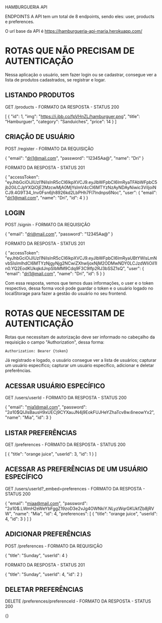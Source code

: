 HAMBURGUERIA API


ENDPOINTS
A API tem um total de 8 endpoints, sendo eles: user, products e preferences.

O url base da API é https://hamburgueria-api-maria.herokuapp.com/


# ROTAS QUE NÃO PRECISAM DE AUTENTICAÇÃO #

Nessa aplicação o usuário, sem fazer login ou se cadastrar, consegue ver a lista de produtos cadastrados, se registrar e logar.

## LISTANDO PRODUTOS

GET /products - FORMATO DA RESPOSTA - STATUS 200

[
  {
    "id": 1,
    "img": "https://i.ibb.co/fpVHnZL/hamburguer.png",
    "title": "Hamburguer",
    "category": "Sanduiches",
    "price": 14
  }
]

## CRIAÇÃO DE USUÁRIO

POST /register - FORMATO DA REQUISIÇÃO

{
	"email": "dri1@mail.com",
	"password": "12345Aa@",
	"name": "Dri"
}

FORMATO DA RESPOSTA - STATUS 201

{
  "accessToken": "eyJhbGciOiJIUzI1NiIsInR5cCI6IkpXVCJ9.eyJlbWFpbCI6ImRyaTFAbWFpbC5jb20iLCJpYXQiOjE2MzcwMjA0MjYsImV4cCI6MTYzNzAyNDAyNiwic3ViIjoiNCJ9.4G9T34_Inv0Fsn6jh8926kd2LbPHh7Fl7lndnps6Noc",
  "user": {
    "email": "dri1@mail.com",
    "name": "Dri",
    "id": 4
  }
}

## LOGIN 

POST /signin - FORMATO DA REQUISIÇÃO

{
	"email": "dri@mail.com",
	"password": "12345Aa@"
}

FORMATO DA RESPOSTA - STATUS 201

{
  "accessToken": "eyJhbGciOiJIUzI1NiIsInR5cCI6IkpXVCJ9.eyJlbWFpbCI6ImRyaUBtYWlsLmNvbSIsImlhdCI6MTYzNjgyNjg2NCwiZXhwIjoxNjM2ODMwNDY0LCJzdWIiOiI1In0.YQ2EodKUkqkdJnpSIbMM9Cdq9F3C9Ifp2RJ3bSSZ1sQ",
  "user": {
    "email": "dri1@mail.com",
    "name": "Dri",
    "id": 5
  }
}

Com essa resposta, vemos que temos duas informações, o user e o token respectivo, dessa forma você pode guardar o token e o usuário logado no localStorage para fazer a gestão do usuário no seu frontend.


# ROTAS QUE NECESSITAM DE AUTENTICAÇÃO #

Rotas que necessitam de autorização deve ser informado no cabeçalho da requisição o campo "Authorization", dessa forma:

    Authorization: Bearer {token}

Já registrado e logado, o usuário consegue ver a lista de usuários; capturar um usuário específico; capturar um usuário específico, adicionar e deletar preferências.

## ACESSAR USUÁRIO ESPECÍFICO

GET /users/userId - FORMATO DA RESPOSTA - STATUS 200

{
  "email": "mia1@mail.com",
  "password": "$2a$10$QIJlsBausH9xUECj9CYXauJN4j9EokFUJHeYZhaTcv8w.6neowYx2",
  "name": "Mia",
  "id": 3
}

## LISTAR PREFERÊNCIAS

GET /preferences - FORMATO DA RESPOSTA - STATUS 200

[
  {
    "title": "orange juice",
    "userId": 3,
    "id": 1
  }
]

## ACESSAR AS PREFERÊNCIAS DE UM USUÁRIO ESPECÍFICO

GET /users/userId?_embed=preferences - FORMATO DA RESPOSTA - STATUS 200

{
  "email": "miaa@mail.com",
  "password": "$2a$10$.LWmH2eWeYbFggZ19zoD3e2vJg4OWNkiY.NLyzWqrGKUkfZb8jRVW",
  "name": "Mia",
  "id": 4,
  "preferences": [
    {
      "title": "orange juice",
      "userId": 4,
      "id": 3
    }
  ]
}

## ADICIONAR PREFERÊNCIAS

POST /preferences - FORMATO DA REQUISIÇÃO

{
	"title": "Sunday",
	"userId": 4
}

FORMATO DA RESPOSTA - STATUS 201 

{
  "title": "Sunday",
  "userId": 4,
  "id": 2
}

## DELETAR PREFERÊNCIAS

DELETE /preferences/preferenceId - FORMATO DA RESPOSTA - STATUS 200

{}









